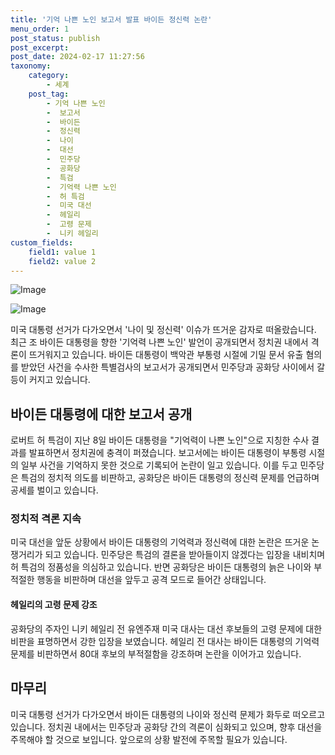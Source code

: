 ```yaml
---
title: '기억 나쁜 노인 보고서 발표 바이든 정신력 논란'
menu_order: 1
post_status: publish
post_excerpt: 
post_date: 2024-02-17 11:27:56
taxonomy:
    category:
        - 세계
    post_tag:
        - 기억 나쁜 노인
        -  보고서
        -  바이든
        -  정신력
        -  나이
        -  대선
        -  민주당
        -  공화당
        -  특검
        -  기억력 나쁜 노인
        -  허 특검
        -  미국 대선
        -  헤일리
        -  고령 문제
        -  니키 헤일리
custom_fields:
    field1: value 1
    field2: value 2
---
```


![Image](https://imgnews.pstatic.net/image/469/2024/02/11/0000784880_001_20240211154701541.jpg?type=w647)

![Image](https://imgnews.pstatic.net/image/469/2024/02/11/0000784880_002_20240211154701576.jpg?type=w647)

미국 대통령 선거가 다가오면서 '나이 및 정신력' 이슈가 뜨거운 감자로 떠올랐습니다. 최근 조 바이든 대통령을 향한 '기억력 나쁜 노인' 발언이 공개되면서 정치권 내에서 격론이 뜨거워지고 있습니다. 바이든 대통령이 백악관 부통령 시절에 기밀 문서 유출 혐의를 받았던 사건을 수사한 특별검사의 보고서가 공개되면서 민주당과 공화당 사이에서 갈등이 커지고 있습니다.
## 바이든 대통령에 대한 보고서 공개
로버트 허 특검이 지난 8일 바이든 대통령을 "기억력이 나쁜 노인"으로 지칭한 수사 결과를 발표하면서 정치권에 충격이 퍼졌습니다. 보고서에는 바이든 대통령이 부통령 시절의 일부 사건을 기억하지 못한 것으로 기록되어 논란이 일고 있습니다. 이를 두고 민주당은 특검의 정치적 의도를 비판하고, 공화당은 바이든 대통령의 정신력 문제를 언급하며 공세를 벌이고 있습니다.
### 정치적 격론 지속
미국 대선을 앞둔 상황에서 바이든 대통령의 기억력과 정신력에 대한 논란은 뜨거운 논쟁거리가 되고 있습니다. 민주당은 특검의 결론을 받아들이지 않겠다는 입장을 내비치며 허 특검의 정품성을 의심하고 있습니다. 반면 공화당은 바이든 대통령의 늙은 나이와 부적절한 행동을 비판하며 대선을 앞두고 공격 모드로 들어간 상태입니다.
#### 헤일리의 고령 문제 강조
공화당의 주자인 니키 헤일리 전 유엔주재 미국 대사는 대선 후보들의 고령 문제에 대한 비판을 표명하면서 강한 입장을 보였습니다. 헤일리 전 대사는 바이든 대통령의 기억력 문제를 비판하면서 80대 후보의 부적절함을 강조하며 논란을 이어가고 있습니다.
## 마무리
미국 대통령 선거가 다가오면서 바이든 대통령의 나이와 정신력 문제가 화두로 떠오르고 있습니다. 정치권 내에서는 민주당과 공화당 간의 격론이 심화되고 있으며, 향후 대선을 주목해야 할 것으로 보입니다. 앞으로의 상황 발전에 주목할 필요가 있습니다.
